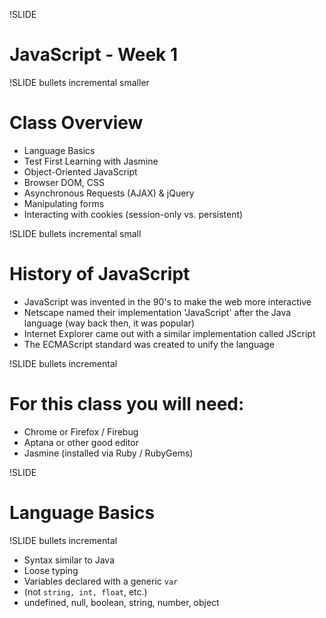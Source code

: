 !SLIDE 
# JavaScript - Week 1 #

!SLIDE bullets incremental smaller
# Class Overview #

* Language Basics
* Test First Learning with Jasmine
* Object-Oriented JavaScript
* Browser DOM, CSS
* Asynchronous Requests (AJAX) & jQuery
* Manipulating forms
* Interacting with cookies (session-only vs. persistent)

!SLIDE bullets incremental small
# History of JavaScript #

* JavaScript was invented in the 90's to make the web more interactive
* Netscape named their implementation 'JavaScript' after the Java language (way back then, it was popular)
* Internet Explorer came out with a similar implementation called JScript
* The ECMAScript standard was created to unify the language



!SLIDE bullets incremental
# For this class you will need: #

* Chrome or Firefox / Firebug
* Aptana or other good editor
* Jasmine (installed via Ruby / RubyGems)

!SLIDE

# Language Basics #

!SLIDE bullets incremental

* Syntax similar to Java
* Loose typing
* Variables declared with a generic <code>var</code> 
* (not <code>string, int, float</code>, etc.)
* undefined, null, boolean, string, number, object


